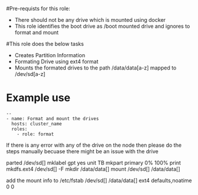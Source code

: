 #Pre-requists for this role:
 * There should not be any drive which is mounted using docker
 * This role identifies the boot drive as /boot mounted drive and ignores to format and mount

#This role does the below tasks
 * Creates Partition Information
 * Formating Drive using ext4 format 
 * Mounts the formated drives to the path /data/data[a-z] mapped to /dev/sd[a-z]
 
 
# Example use
```
--
- name: Format and mount the drives
  hosts: cluster_name
  roles:
    - role: format
```

If there is any error with any of the drive on the node then please do the steps manually becuase there might be an issue with the drive

 parted /dev/sd[] mklabel gpt yes unit TB mkpart primary 0% 100% print
 mkdfs.ext4 /dev/sd[] -F
 mkdir /data/data[]
 mount /dev/sd[] /data/data[]
 
add the mount info to /etc/fstab
/dev/sd[]	/data/data[]	ext4	defaults,noatime	0	0
